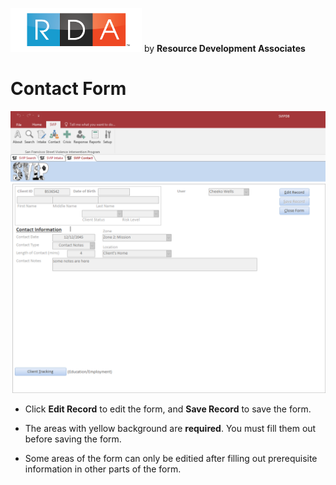 ![RDA Logo](../img/RDA_transparent_210x70.png "RDA Logo") by **Resource Development Associates**

# Contact Form

![SVIP Contact Form](ContactFormFilled.png "SVIP Contact Form")

<!-- for sizing images -->
<!-- <img src="http://image.com/image.png" width="200" height="100" /> -->

* Click **Edit Record** to edit the form, and **Save Record** to save the form.

* The areas with yellow background are __required__. You must fill them out before saving the form.

* Some areas of the form can only be editied after filling out prerequisite information in other parts of the form.